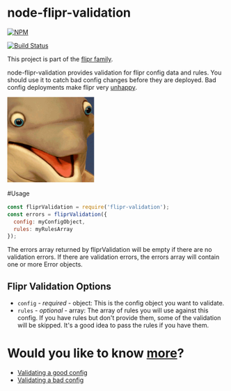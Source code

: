 # node-flipr-validation

[![NPM](https://nodei.co/npm/flipr-validation.png?downloads=true&downloadRank=true&stars=true)](https://nodei.co/npm/flipr-validation/)

[![Build Status](https://travis-ci.org/godaddy/node-flipr-validation.svg)](https://travis-ci.org/godaddy/node-flipr-validation)

This project is part of the [flipr family](https://github.com/godaddy/node-flipr).

node-flipr-validation provides validation for flipr config data and rules.  You should use it to catch bad config changes before they are deployed.  Bad config deployments make flipr very [unhappy](http://i.imgur.com/GIBD0X4.gif).

![node-flipr-validation](/flipr.png?raw=true "node-flipr-validation")

#Usage
```javascript
const fliprValidation = require('flipr-validation');
const errors = fliprValidation({
  config: myConfigObject,
  rules: myRulesArray
});
```
The errors array returned by fliprValidation will be empty if there are no validation errors.  If there are validation errors, the errors array will contain one or more Error objects.

## Flipr Validation Options
* `config` - _required_ - object: This is the config object you want to validate.
* `rules` - _optional_ - array: The array of rules you will use against this config.  If you have rules but don't provide them, some of the validation will be skipped.  It's a good idea to pass the rules if you have them.

# Would you like to know [more](http://i.imgur.com/IOvYPfT.jpg)?
* [Validating a good config](sample/validate-good-config.js)
* [Validating a bad config](sample/validate-bad-config.js)
